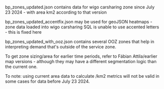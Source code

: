 bp_zones_updated.json contains data for wigo carsharing zone since July 23 2024 - with area km2 according to that version


bp_zones_updated_accentfix.json may be used for geoJSON heatmaps - zone data loaded into wigo carsharing SQL is unable to use accented letters - this is fixed here

bp_zones_updated_with_ooz.json contains several OOZ zones that help in interpreting demand that's outside of the service zone.


To get zone sizing/area for earlier time periods, refer to Fábian Attila/earlier map versions - although they may have a different segmentation logic than the current one.

To note: using current area data to calculate /km2 metrics will not be valid in some cases for data before July 23 2024.
